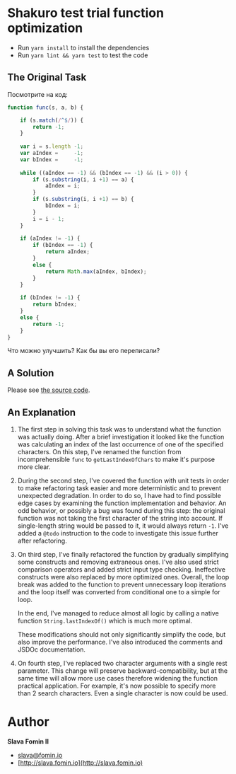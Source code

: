 
# Shakuro test trial function optimization

- Run `yarn install` to install the dependencies
- Run `yarn lint && yarn test` to test the code


## The Original Task

Посмотрите на код:

```javascript
function func(s, a, b) {

	if (s.match(/^$/)) {
		return -1;
	}
	
	var i = s.length -1;
	var aIndex =     -1;
	var bIndex =     -1;
	
	while ((aIndex == -1) && (bIndex == -1) && (i > 0)) {
	    if (s.substring(i, i +1) == a) {
	    	aIndex = i;
    	}
	    if (s.substring(i, i +1) == b) {
	    	bIndex = i;
    	}
	    i = i - 1;
	}
	
	if (aIndex != -1) {
	    if (bIndex == -1) {
	        return aIndex;
	    }
	    else {
	        return Math.max(aIndex, bIndex);
	    }
	}
	
	if (bIndex != -1) {
	    return bIndex;
	}
	else {
	    return -1;
	}
}
```

Что можно улучшить? Как бы вы его переписали?


## A Solution

Please see [the source code](./src/get-char-last-index.js).


## An Explanation

1. The first step in solving this task was to understand what the function
   was actually doing. After a brief investigation it looked like the function
   was calculating an index of the last occurrence of one of the specified characters.
   On this step, I've renamed the function from incomprehensible `func` to
   `getLastIndexOfChars` to make it's purpose more clear.
   
2. During the second step, I've covered the function with unit tests in order to make
   refactoring task easier and more deterministic and to prevent unexpected degradation.
   In order to do so, I have had to find possible edge cases by examining the
   function implementation and behavior. An odd behavior, or possibly a bug was found
   during this step: the original function was not taking the first character of the string
   into account. If single-length string would be passed to it, it would always return `-1`.
   I've added a `@todo` instruction to the code to investigate this issue further
   after refactoring.
   
3. On third step, I've finally refactored the function by gradually simplifying some
   constructs and removing extraneous ones. I've also used strict comparison operators
   and added strict input type checking. Ineffective constructs were also replaced by
   more optimized ones. Overall, the loop break was added to the function to prevent
   unnecessary loop iterations and the loop itself was converted from conditional one to
   a simple for loop.
   
   In the end, I've managed to reduce almost all logic by calling a native
   function `String.lastIndexOf()` which is much more optimal. 
   
   These modifications should not only significantly simplify the
   code, but also improve the performance. I've also introduced the comments and JSDOc
   documentation.

4. On fourth step, I've replaced two character arguments with a single rest parameter.
   This change will preserve backward-compatibility, but at the same time will allow
   more use cases therefore widening the function practical application.
   For example, it's now possible to specify more than 2 search characters.
   Even a single character is now could be used.


# Author

**Slava Fomin II**

- [slava@fomin.io](mailto:slava@fomin.io)
- [http://slava.fomin.io](http://slava.fomin.io)
